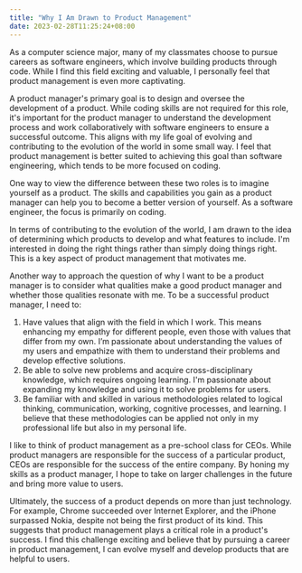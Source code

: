 ```yaml
---
title: "Why I Am Drawn to Product Management"
date: 2023-02-28T11:25:24+08:00
---
```


As a computer science major, many of my classmates choose to pursue careers as software engineers, which involve building products through code. While I find this field exciting and valuable, I personally feel that product management is even more captivating.

A product manager's primary goal is to design and oversee the development of a product. While coding skills are not required for this role, it's important for the product manager to understand the development process and work collaboratively with software engineers to ensure a successful outcome. This aligns with my life goal of evolving and contributing to the evolution of the world in some small way. I feel that product management is better suited to achieving this goal than software engineering, which tends to be more focused on coding.

One way to view the difference between these two roles is to imagine yourself as a product. The skills and capabilities you gain as a product manager can help you to become a better version of yourself. As a software engineer, the focus is primarily on coding.

In terms of contributing to the evolution of the world, I am drawn to the idea of determining which products to develop and what features to include. I'm interested in doing the right things rather than simply doing things right. This is a key aspect of product management that motivates me.

Another way to approach the question of why I want to be a product manager is to consider what qualities make a good product manager and whether those qualities resonate with me. To be a successful product manager, I need to:

1. Have values that align with the field in which I work. This means enhancing my empathy for different people, even those with values that differ from my own. I’m passionate about understanding the values of my users and empathize with them to understand their problems and develop effective solutions.
2. Be able to solve new problems and acquire cross-disciplinary knowledge, which requires ongoing learning. I'm passionate about expanding my knowledge and using it to solve problems for users.
3. Be familiar with and skilled in various methodologies related to logical thinking, communication, working, cognitive processes, and learning. I believe that these methodologies can be applied not only in my professional life but also in my personal life.

I like to think of product management as a pre-school class for CEOs. While product managers are responsible for the success of a particular product, CEOs are responsible for the success of the entire company. By honing my skills as a product manager, I hope to take on larger challenges in the future and bring more value to users.

Ultimately, the success of a product depends on more than just technology. For example, Chrome succeeded over Internet Explorer, and the iPhone surpassed Nokia, despite not being the first product of its kind. This suggests that product management plays a critical role in a product's success. I find this challenge exciting and believe that by pursuing a career in product management, I can evolve myself and develop products that are helpful to users.
